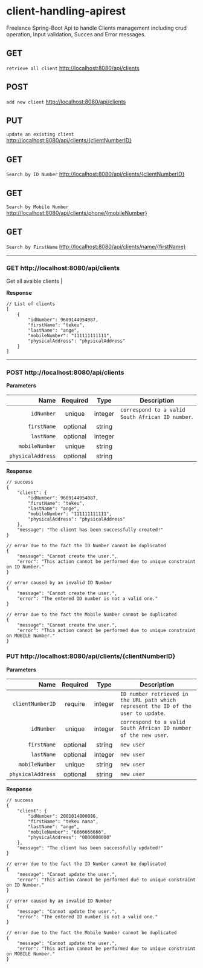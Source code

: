 # client-handling-apirest
Freelance Spring-Boot Api to handle Clients management including crud operation, Input validation, Succes and Error messages.


## GET
`retrieve all client` [http://localhost:8080/api/clients](#get-1billingretrieve-billing-datajson) <br/>

## POST
`add new client` [http://localhost:8080/api/clients](#post-1billingstart-trialjson) <br/>

## PUT
`update an existing client` [http://localhost:8080/api/clients/{clientNumberID}](#post-1billingstart-trialjson) <br/>


## GET
`Search by ID Number` [http://localhost:8080/api/clients/{clientNumberID}](#get-1billingretrieve-billing-datajson) <br/>

## GET
`Search by Mobile Number` [http://localhost:8080/api/clients/phone/{mobileNumber}](#get-1billingretrieve-billing-datajson) <br/>

## GET
`Search by FirstName` [http://localhost:8080/api/clients/name/{firstName}](#get-1billingretrieve-billing-datajson) <br/>
___

### GET http://localhost:8080/api/clients
Get all avaible clients                                                                 |

**Response**

```
// List of clients
[
    {
        "idNumber": 9609144954087,
        "firstName": "tekeu",
        "lastName": "ange",
        "mobileNumber": "111111111111",
        "physicalAddress": "physicalAddress"
    }
]
```
___

### POST http://localhost:8080/api/clients

**Parameters**

|           Name | Required |  Type   | Description                                                                                                           |
| -----------------------:|:--------:|:--------:| ----------------------------------------------------------------------------------------------------------- |
|              `idNumber` | unique   | integer  | `correspond to a valid South African ID number`.                                                             |
|             `firstName` | optional | string   |                                                                                                             |
|              `lastName` | optional | integer  |                                                                                                             |
|          `mobileNumber` | unique   | string   |                                                                                                             |
|       `physicalAddress` | optional | string   |                                                                                                             |

**Response**

```
// success
{
    "client": {
        "idNumber": 9609144954087,
        "firstName": "tekeu",
        "lastName": "ange",
        "mobileNumber": "111111111111",
        "physicalAddress": "physicalAddress"
    },
    "message": "The client has been successfully created!"
}

// error due to the fact the ID Number cannot be duplicated
{
    "message": "Cannot create the user.",
    "error": "This action cannot be performed due to unique constraint on ID Number."
}

// error caused by an invalid ID Number
{
    "message": "Cannot create the user.",
    "error": "The entered ID number is not a valid one."
}

// error due to the fact the Mobile Number cannot be duplicated
{
    "message": "Cannot create the user.",
    "error": "This action cannot be performed due to unique constraint on MOBILE Number."
}
```



### PUT http://localhost:8080/api/clients/{clientNumberID}

**Parameters**

|           Name | Required |  Type   | Description                                                                                                           |
| -----------------------:|:--------:|:--------:| ----------------------------------------------------------------------------------------------------------- |
|        `clientNumberID` | require  | integer  | `ID number retrieved in the URL path which represent the ID of the user to update`.                         |
|              `idNumber` | unique   | integer  | `correspond to a valid South African ID number of the new user`.                                            |
|             `firstName` | optional | string   | `new user`                                                                                                  |
|              `lastName` | optional | integer  | `new user`                                                                                                  |
|          `mobileNumber` | unique   | string   | `new user`                                                                                                  |
|       `physicalAddress` | optional | string   | `new user`                                                                                                  |

**Response**

```
// success
{
    "client": {
        "idNumber": 2001014800086,
        "firstName": "tekeu nana",
        "lastName": "ange",
        "mobileNumber": "6666666666",
        "physicalAddress": "0000000000"
    },
    "message": "The client has been successfully updated!"
}

// error due to the fact the ID Number cannot be duplicated
{
    "message": "Cannot update the user.",
    "error": "This action cannot be performed due to unique constraint on ID Number."
}

// error caused by an invalid ID Number
{
    "message": "Cannot update the user.",
    "error": "The entered ID number is not a valid one."
}

// error due to the fact the Mobile Number cannot be duplicated
{
    "message": "Cannot update the user.",
    "error": "This action cannot be performed due to unique constraint on MOBILE Number."
}
```
